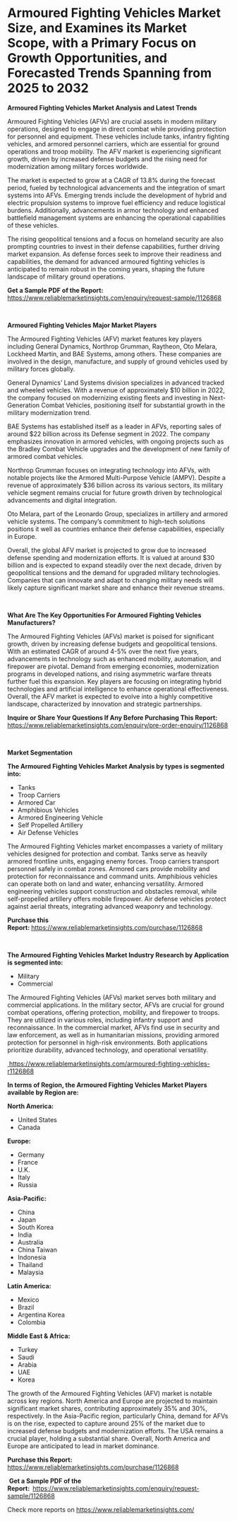 <p><h1>Armoured Fighting Vehicles Market Size, and Examines its Market Scope, with a Primary Focus on Growth Opportunities, and Forecasted Trends Spanning from 2025 to 2032</h1></p><p><strong>Armoured Fighting Vehicles Market Analysis and Latest Trends</strong></p>
<p><p>Armoured Fighting Vehicles (AFVs) are crucial assets in modern military operations, designed to engage in direct combat while providing protection for personnel and equipment. These vehicles include tanks, infantry fighting vehicles, and armored personnel carriers, which are essential for ground operations and troop mobility. The AFV market is experiencing significant growth, driven by increased defense budgets and the rising need for modernization among military forces worldwide.</p><p>The market is expected to grow at a CAGR of 13.8% during the forecast period, fueled by technological advancements and the integration of smart systems into AFVs. Emerging trends include the development of hybrid and electric propulsion systems to improve fuel efficiency and reduce logistical burdens. Additionally, advancements in armor technology and enhanced battlefield management systems are enhancing the operational capabilities of these vehicles.</p><p>The rising geopolitical tensions and a focus on homeland security are also prompting countries to invest in their defense capabilities, further driving market expansion. As defense forces seek to improve their readiness and capabilities, the demand for advanced armoured fighting vehicles is anticipated to remain robust in the coming years, shaping the future landscape of military ground operations.</p></p>
<p><strong>Get a Sample PDF of the Report:&nbsp;</strong> <a href="https://www.reliablemarketinsights.com/enquiry/request-sample/1126868?utm_campaign=2100&utm_medium=2&utm_source=Github&utm_content=ia&utm_term=18022025&utm_id=armoured-fighting-vehicles">https://www.reliablemarketinsights.com/enquiry/request-sample/1126868</a></p>
<p>&nbsp;</p>
<p><strong>Armoured Fighting Vehicles Major Market Players</strong></p>
<p><p>The Armoured Fighting Vehicles (AFV) market features key players including General Dynamics, Northrop Grumman, Raytheon, Oto Melara, Lockheed Martin, and BAE Systems, among others. These companies are involved in the design, manufacture, and supply of ground vehicles used by military forces globally.</p><p>General Dynamics’ Land Systems division specializes in advanced tracked and wheeled vehicles. With a revenue of approximately $10 billion in 2022, the company focused on modernizing existing fleets and investing in Next-Generation Combat Vehicles, positioning itself for substantial growth in the military modernization trend.</p><p>BAE Systems has established itself as a leader in AFVs, reporting sales of around $22 billion across its Defense segment in 2022. The company emphasizes innovation in armored vehicles, with ongoing projects such as the Bradley Combat Vehicle upgrades and the development of new family of armored combat vehicles.</p><p>Northrop Grumman focuses on integrating technology into AFVs, with notable projects like the Armored Multi-Purpose Vehicle (AMPV). Despite a revenue of approximately $36 billion across its various sectors, its military vehicle segment remains crucial for future growth driven by technological advancements and digital integration.</p><p>Oto Melara, part of the Leonardo Group, specializes in artillery and armored vehicle systems. The company’s commitment to high-tech solutions positions it well as countries enhance their defense capabilities, especially in Europe.</p><p>Overall, the global AFV market is projected to grow due to increased defense spending and modernization efforts. It is valued at around $30 billion and is expected to expand steadily over the next decade, driven by geopolitical tensions and the demand for upgraded military technologies. Companies that can innovate and adapt to changing military needs will likely capture significant market share and enhance their revenue streams.</p></p>
<p>&nbsp;</p>
<p><strong>What Are The Key Opportunities For Armoured Fighting Vehicles Manufacturers?</strong></p>
<p><p>The Armoured Fighting Vehicles (AFVs) market is poised for significant growth, driven by increasing defense budgets and geopolitical tensions. With an estimated CAGR of around 4-5% over the next five years, advancements in technology such as enhanced mobility, automation, and firepower are pivotal. Demand from emerging economies, modernization programs in developed nations, and rising asymmetric warfare threats further fuel this expansion. Key players are focusing on integrating hybrid technologies and artificial intelligence to enhance operational effectiveness. Overall, the AFV market is expected to evolve into a highly competitive landscape, characterized by innovation and strategic partnerships.</p></p>
<p><strong>Inquire or Share Your Questions If Any Before Purchasing This Report:</strong> <a href="https://www.reliablemarketinsights.com/enquiry/pre-order-enquiry/1126868?utm_campaign=2100&utm_medium=2&utm_source=Github&utm_content=ia&utm_term=18022025&utm_id=armoured-fighting-vehicles">https://www.reliablemarketinsights.com/enquiry/pre-order-enquiry/1126868</a></p>
<p>&nbsp;</p>
<p><strong>Market Segmentation</strong></p>
<p><strong>The Armoured Fighting Vehicles Market Analysis by types is segmented into:</strong></p>
<p><ul><li>Tanks</li><li>Troop Carriers</li><li>Armored Car</li><li>Amphibious Vehicles</li><li>Armored Engineering Vehicle</li><li>Self Propelled Artillery</li><li>Air Defense Vehicles</li></ul></p>
<p><p>The Armoured Fighting Vehicles market encompasses a variety of military vehicles designed for protection and combat. Tanks serve as heavily armored frontline units, engaging enemy forces. Troop carriers transport personnel safely in combat zones. Armored cars provide mobility and protection for reconnaissance and command units. Amphibious vehicles can operate both on land and water, enhancing versatility. Armored engineering vehicles support construction and obstacles removal, while self-propelled artillery offers mobile firepower. Air defense vehicles protect against aerial threats, integrating advanced weaponry and technology.</p></p>
<p><strong>Purchase this Report:&nbsp;</strong><a href="https://www.reliablemarketinsights.com/purchase/1126868?utm_campaign=2100&utm_medium=2&utm_source=Github&utm_content=ia&utm_term=18022025&utm_id=armoured-fighting-vehicles">https://www.reliablemarketinsights.com/purchase/1126868</a></p>
<p>&nbsp;</p>
<p><strong>The Armoured Fighting Vehicles Market Industry Research by Application is segmented into:</strong></p>
<p><ul><li>Military</li><li>Commercial</li></ul></p>
<p><p>The Armoured Fighting Vehicles (AFVs) market serves both military and commercial applications. In the military sector, AFVs are crucial for ground combat operations, offering protection, mobility, and firepower to troops. They are utilized in various roles, including infantry support and reconnaissance. In the commercial market, AFVs find use in security and law enforcement, as well as in humanitarian missions, providing armored protection for personnel in high-risk environments. Both applications prioritize durability, advanced technology, and operational versatility.</p></p>
<p><a href="https://www.reliablemarketinsights.com/armoured-fighting-vehicles-r1126868?utm_campaign=2100&utm_medium=2&utm_source=Github&utm_content=ia&utm_term=18022025&utm_id=armoured-fighting-vehicles">&nbsp;https://www.reliablemarketinsights.com/armoured-fighting-vehicles-r1126868</a></p>
<p><strong>In terms of Region, the Armoured Fighting Vehicles Market Players available by Region are:</strong></p>
<p>
    <p> <strong> North America: </strong>
        <ul>
            <li>United States</li>
            <li>Canada</li>
        </ul>
        </p> 
    <p> <strong> Europe: </strong>
        <ul>
            <li>Germany</li>
            <li>France</li>
            <li>U.K.</li>
            <li>Italy</li>
            <li>Russia</li>
        </ul>
        </p> 
    <p> <strong> Asia-Pacific: </strong>
        <ul>
            <li>China</li>
            <li>Japan</li>
            <li>South Korea</li>
            <li>India</li>
            <li>Australia</li>
            <li>China Taiwan</li>
            <li>Indonesia</li>
            <li>Thailand</li>
            <li>Malaysia</li>
        </ul>
        </p> 
    <p> <strong> Latin America: </strong>
        <ul>
            <li>Mexico</li>
            <li>Brazil</li>
            <li>Argentina Korea</li>
            <li>Colombia</li>
        </ul>
        </p> 
    <p> <strong> Middle East & Africa: </strong>
        <ul>
            <li>Turkey</li>
            <li>Saudi</li>
            <li>Arabia</li>
            <li>UAE</li>
            <li>Korea</li>
        </ul>
    </p>
    </p>
<p><p>The growth of the Armoured Fighting Vehicles (AFV) market is notable across key regions. North America and Europe are projected to maintain significant market shares, contributing approximately 35% and 30%, respectively. In the Asia-Pacific region, particularly China, demand for AFVs is on the rise, expected to capture around 25% of the market due to increased defense budgets and modernization efforts. The USA remains a crucial player, holding a substantial share. Overall, North America and Europe are anticipated to lead in market dominance.</p></p>
<p><strong>Purchase this Report: </strong><a href="https://www.reliablemarketinsights.com/purchase/1126868?utm_campaign=2100&utm_medium=2&utm_source=Github&utm_content=ia&utm_term=18022025&utm_id=armoured-fighting-vehicles">https://www.reliablemarketinsights.com/purchase/1126868</a></p>
<p>&nbsp;<strong>Get a Sample PDF of the Report:&nbsp;&nbsp;</strong><a href="https://www.reliablemarketinsights.com/enquiry/request-sample/1126868?utm_campaign=2100&utm_medium=2&utm_source=Github&utm_content=ia&utm_term=18022025&utm_id=armoured-fighting-vehicles">https://www.reliablemarketinsights.com/enquiry/request-sample/1126868</a></p>
<p><strong></strong></p>
<p>Check more reports on <a href="https://www.reliablemarketinsights.com/?utm_campaign=2100&utm_medium=2&utm_source=Github&utm_content=ia&utm_term=18022025&utm_id=armoured-fighting-vehicles">https://www.reliablemarketinsights.com/</a></p>